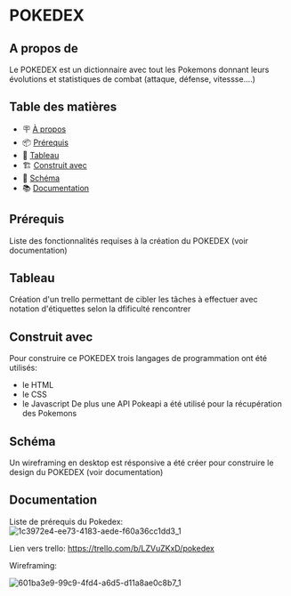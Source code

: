 # POKEDEX
## A propos de

Le POKEDEX est un dictionnaire avec tout les Pokemons donnant leurs évolutions et statistiques de combat (attaque, défense, vitessse....)

## Table des matières

- 🪧 [À propos](#à-propos)
- 📦 [Prérequis](#prérequis)
- 🚀 [Tableau](#tableau)
- 🏗️ [Construit avec](#construit-avec)
- 📝 [Schéma](#schéma)
- 📚 [Documentation](#documentation)

## Prérequis

Liste des fonctionnalités requises à la création du POKEDEX (voir documentation)

## Tableau

Création d'un trello permettant de cibler les tâches à effectuer avec notation d'étiquettes selon la dfificulté rencontrer

## Construit avec

Pour construire ce POKEDEX trois langages de programmation ont été utilisés:
- le HTML
-  le CSS
-  le Javascript
De plus une API Pokeapi a été utilisé pour la récupération des Pokemons


## Schéma

Un wireframing en desktop est résponsive a été créer pour construire le design du POKEDEX (voir documentation)

## Documentation

Liste de prérequis du Pokedex: 
![1c3972e4-ee73-4183-aede-f60a36cc1dd3_1](https://github.com/geraldinebil/Pokedex/assets/113667275/d20c6d21-3e46-48b0-a9fe-cc8050e728e0)


Lien vers trello:
https://trello.com/b/LZVuZKxD/pokedex

Wireframing:

![601ba3e9-99c9-4fd4-a6d5-d11a8ae0c8b7_1](https://github.com/geraldinebil/Pokedex/assets/113667275/18be5454-5c3d-4e17-af0b-cff7b8be4fc1)







